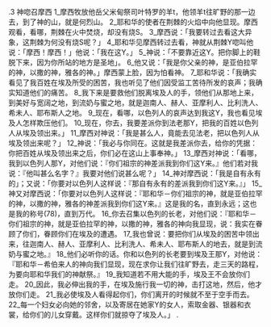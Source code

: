 .3 
神唿召摩西 
1_摩西牧放他岳父米甸祭司叶特罗的羊t，他领羊t往旷野的那一边去，到了神的山，就是何烈山。 2_耶和华的使者在荆棘的火焰中向他显现。摩西观看，看哪，荆棘在火中焚烧，却没有烧S。 3_摩西说：「我要转过去看这大异象，这荆棘为何没有烧S呢？」 4_耶和华见摩西转过去看，神就从荆棘Y唿叫他说：「摩西！摩西！」他说：「我在这Y。」 5_神说：「不要靠近这Y。把你脚上的鞋脱下来，因为你所站的地方是圣地」。 6_他又说：「我是你父亲的神，是亚伯拉罕的神，以撒的神，雅各的神。」摩西蒙上脸，因为怕看神。 
7_耶和华说：「我确实看见了我百姓在埃及所受的困苦，我也听见了他们因受监工苦待所发的哀声；我确实知道他们的痛苦。 8_我下来是要救他们脱离埃及人的手，领他们从那地上来，到美好与宽阔之地，到流奶与蜜之地，就是迦南人、赫人、亚摩利人、比利洗人、希未人、耶布斯人之地。 9_现在，看哪，以色列人的哀声达到我这Y，我也看见埃及人怎样欺压他们。 10_现在，你去，我要差派你到法老那Y，把我的百姓以色列人从埃及领出来。」 
11_摩西对神说：「我是甚么人，竟能去见法老，把以色列人从埃及领出来呢？」 12_神说：「我必与你同在。这就是我差派你去，给你的凭据：你把百姓从埃及领出来之后，你们必在这山上事奉神。」 
13_摩西对神说：「看哪，我到以色列人那Y，对他们说：『你们祖宗的神差派我到你们这Y来。』他们若对我说：『他叫甚么名字？』我要对他们说甚么呢？」 14_神对摩西说：「我是自有永有的」；又说：「你要对以色列人这样说：『那自有永有的差派我到你们这Y来。』」 15_神又对摩西说：「你要对以色列人这样说：『耶和华－你们祖宗的神，就是亚伯拉罕的神，以撒的神，雅各的神差派我到你们这Y来。』这是我的名，直到永远；这也是我的称号(78)，直到万代。 16_你去召集以色列的长老，对他们说：『耶和华－你们祖宗的神，就是亚伯拉罕的神，以撒的神，雅各的神向我显现，说：我实在眷顾了你们，眷顾你们在埃及的遭遇。 17_我也曾说：要把你们从埃及的困苦中领出来，往迦南人、赫人、亚摩利人、比利洗人、希未人、耶布斯人的地去，就是到流奶与蜜之地。』 18_他们必听你的话。你和以色列的长老要到埃及王那Y，对他说：『耶和华－希伯来人的神向我们显现，现在求你让我们往旷野去，走三天的路程，为要向耶和华我们的神献祭。』 19_我知道若不用大能的手，埃及王不会放你们走。 20_因此，我必伸出我的手，在埃及施行我一切的神，击打这地，然后，他才放你们走。 21_我必使埃及人看得起你们，你们离开的时候就不至于空手而去。 22_每一个妇女必向她的邻舍，以及寄居在她家Y的女人，索取金器、银器和衣裳，给你们的儿女穿戴。这样你们就掠夺了埃及人。」 
.